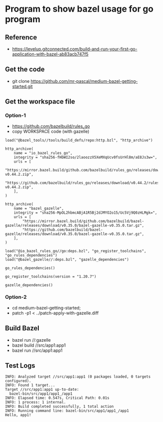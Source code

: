 # Program to show bazel usage for go program

## Reference
* https://levelup.gitconnected.com/build-and-run-your-first-go-application-with-bazel-ab83acb747f5

## Get the code
* git clone https://github.com/mr-pascal/medium-bazel-getting-started.git

## Get the workspace file

### Option-1
* https://github.com/bazelbuild/rules_go
* copy WORKSPACE code (with gazelle)
```
load("@bazel_tools//tools/build_defs/repo:http.bzl", "http_archive")

http_archive(
    name = "io_bazel_rules_go",
    integrity = "sha256-fHbWI2so/2laoozzX5XeMXqUcv0fsUrHl8m/aE8Js3w=",
    urls = [
        "https://mirror.bazel.build/github.com/bazelbuild/rules_go/releases/download/v0.44.2/rules_go-v0.44.2.zip",
        "https://github.com/bazelbuild/rules_go/releases/download/v0.44.2/rules_go-v0.44.2.zip",
    ],
)

http_archive(
    name = "bazel_gazelle",
    integrity = "sha256-MpOL2hbmcABjA1R5Bj2dJMYO2o15/Uc5Vj9Q0zHLMgk=",
    urls = [
        "https://mirror.bazel.build/github.com/bazelbuild/bazel-gazelle/releases/download/v0.35.0/bazel-gazelle-v0.35.0.tar.gz",
        "https://github.com/bazelbuild/bazel-gazelle/releases/download/v0.35.0/bazel-gazelle-v0.35.0.tar.gz",
    ],
)

load("@io_bazel_rules_go//go:deps.bzl", "go_register_toolchains", "go_rules_dependencies")
load("@bazel_gazelle//:deps.bzl", "gazelle_dependencies")

go_rules_dependencies()

go_register_toolchains(version = "1.20.7")

gazelle_dependencies()
```

### Option-2
* cd medium-bazel-getting-started;
* patch -p1 < ../patch-apply-with-gazelle.diff 

## Build Bazel
* bazel run //:gazelle
* bazel build //src/app1:app1
* bazel run //src/app1:app1


## Test Logs
```
INFO: Analyzed target //src/app1:app1 (0 packages loaded, 0 targets configured).
INFO: Found 1 target...
Target //src/app1:app1 up-to-date:
  bazel-bin/src/app1/app1_/app1
INFO: Elapsed time: 0.547s, Critical Path: 0.01s
INFO: 1 process: 1 internal.
INFO: Build completed successfully, 1 total action
INFO: Running command line: bazel-bin/src/app1/app1_/app1
Hello, app1!
```

